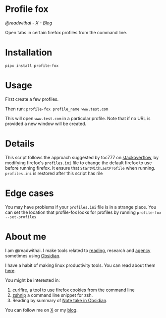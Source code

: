 # Profile fox

*@readwithai - [X](https://x.com/readwithai) - [Blog](https;//readwithai.substack.com)*

Open tabs in certain firefox profiles from the command line.

# Installation
`pipx install profile-fox`

# Usage
First create a few profiles.

Then run: `profile-fox profile_name www.test.com`

This will open `www.test.com` in a particular profile. Note that if no URL is provided a new window will be created.

# Details
This script follows the approach suggested by toc777 on [stackoverflow](https://stackoverflow.com/questions/4679702/from-a-shell-script-open-a-new-tab-in-a-specific-instance-of-firefox), by modifying firefox's `profiles.ini` file to change the default firefox to use before running firefox. It ensure that `StartWithLastProfile` when running. `profiles.ini` is restored after this script has rile

# Edge cases

You may have problems if your `profiles.ini` file is in a strange place.
You can set the location that profile-fox looks for profiles by running `profile-fox --set-profiles`

# About me
I am @readwithai. I make tools related to [reading](https://readwithai.substack.com/p/what-is-reading-broadly-defined), research and [agency](https://readwithai.substack.com/p/reading-and-agency
) sometimes using [Obsidian](https://readwithai.substack.com/p/what-exactly-is-obsidian).

I have a habit of making linux productivity tools. You can read about them [here](https://readwithai.substack.com/s/technical-miscellany).

You might be interested in:

1. [curlfire](https://github.com/talwrii/curlfire), a tool to use firefox cookies from the command line
2. [zshnip](https://github.com/facetframer/zshnip) a command line snippet for zsh.
3. Reading by summary of [Note take in Obsidian](https://readwithai.substack.com/p/note-taking-with-obsidian-much-of).

You can follow me on [X](https://x.com/readwithai) or my [blog](https://readwithai.substack.com/).
